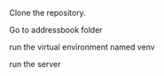 Clone the repository.

Go to addressbook folder

run the virtual environment named venv

run the server
